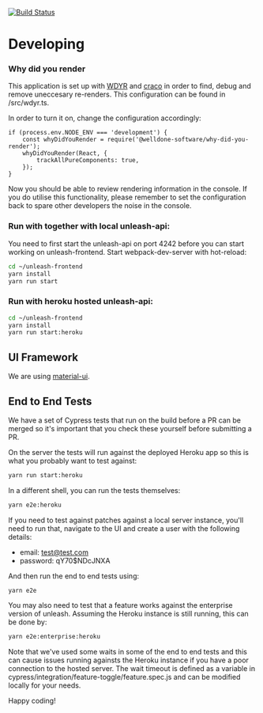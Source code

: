[![Build Status](https://travis-ci.org/Unleash/unleash-frontend.svg?branch=master)](https://travis-ci.org/Unleash/unleash-frontend)

# Developing

### Why did you render

This application is set up with [WDYR](https://github.com/welldone-software/why-did-you-render) and [craco](https://github.com/gsoft-inc/craco) in order to find, debug and remove uneccesary re-renders. This configuration can be found in /src/wdyr.ts.

In order to turn it on, change the configuration accordingly:

```
if (process.env.NODE_ENV === 'development') {
    const whyDidYouRender = require('@welldone-software/why-did-you-render');
    whyDidYouRender(React, {
        trackAllPureComponents: true,
    });
}
```

Now you should be able to review rendering information in the console. If you do utilise this functionality, please remember to set the configuration back to spare other developers the noise in the console.

### Run with together with local unleash-api:

You need to first start the unleash-api on port 4242
before you can start working on unleash-frontend.
Start webpack-dev-server with hot-reload:

```bash
cd ~/unleash-frontend
yarn install
yarn run start
```

### Run with heroku hosted unleash-api:

```bash
cd ~/unleash-frontend
yarn install
yarn run start:heroku
```

## UI Framework

We are using [material-ui](http://material-ui.com/).

## End to End Tests

We have a set of Cypress tests that run on the build before a PR can be merged so it's important that you check these yourself before submitting a PR.

On the server the tests will run against the deployed Heroku app so this is what you probably want to test against:

```bash
yarn run start:heroku
```

In a different shell, you can run the tests themselves:

```bash
yarn e2e:heroku
```

If you need to test against patches against a local server instance, you'll need to run that, navigate to the UI and create a user with the following details:

* email: test@test.com
* password: qY70$NDcJNXA

And then run the end to end tests using:

`
yarn e2e
`

You may also need to test that a feature works against the enterprise version of unleash. Assuming the Heroku instance is still running, this can be done by:

```bash
yarn e2e:enterprise:heroku
```

Note that we've used some waits in some of the end to end tests and this can cause issues running againsts the Heroku instance if you have a poor connection to the hosted server. The wait timeout is defined as a variable in cypress/integration/feature-toggle/feature.spec.js and can be modified locally for your needs.


Happy coding!
